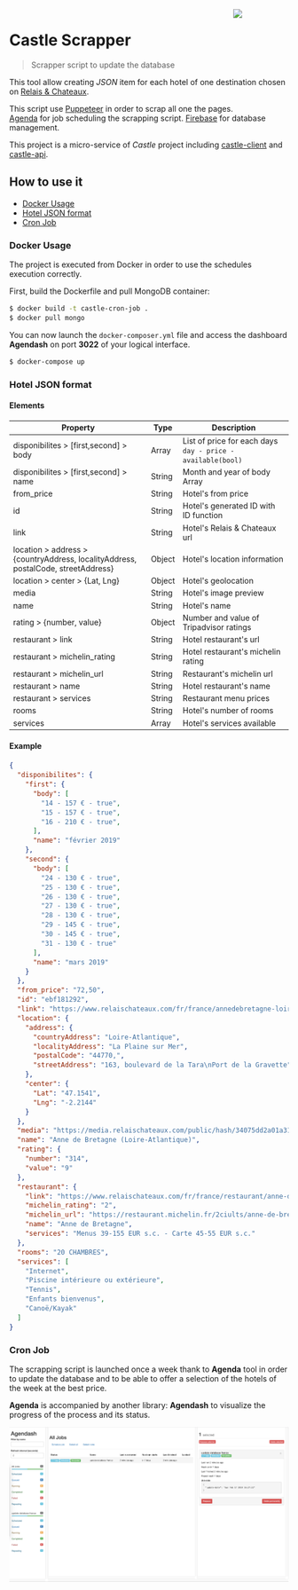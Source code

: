 <img src="https://emojipedia-us.s3.dualstack.us-west-1.amazonaws.com/thumbs/160/facebook/105/european-castle_1f3f0.png" align="right" width="100">

# Castle Scrapper
> Scrapper script to update the database

This tool allow creating _JSON_ item for each hotel of one destination chosen on [Relais & Chateaux](http://relaischateaux.com/).

This script use [Puppeteer](https://github.com/GoogleChrome/puppeteer) in order to scrap all one the pages.   
[Agenda](https://github.com/agenda/agenda) for job scheduling the scrapping script.
[Firebase](https://firebase.google.com/) for database management.

This project is a micro-service of _Castle_ project including [castle-client](https://github.com/quelhasu/castle-client) and [castle-api](https://github.com/quelhasu/castle-api).


## How to use it 
- [Docker Usage](#docker)
- [Hotel JSON format](#format)
- [Cron Job](#cron-job)

### <a id="docker"></a> Docker Usage

The project is executed from Docker in order to use the schedules execution correctly.

First, build the Dockerfile and pull MongoDB container:

```bash
$ docker build -t castle-cron-job .
$ docker pull mongo
```

You can now launch the `docker-composer.yml` file and access the dashboard **Agendash** on port **3022** of your logical interface.

```bash
$ docker-compose up
```

### <a id="format"></a> Hotel JSON format

#### Elements
| Property                                                                          	| Type          	| Description                                                 	|
|-----------------------------------------------------------------------------------	|---------------	|-------------------------------------------------------------	|
| disponibilites > [first,second] > body                                            	| Array<String> 	| List of price for each days `day - price - available(bool)` 	|
| disponibilites > [first,second] > name                                            	| String        	| Month and year of body Array                                	|
| from_price                                                                        	| String        	| Hotel's from price                                          	|
| id                                                                                	| String        	| Hotel's generated ID with ID function                       	|
| link                                                                              	| String        	| Hotel's Relais & Chateaux url                               	|
| location > address > {countryAddress, localityAddress, postalCode, streetAddress} 	| Object        	| Hotel's location information                                	|
| location > center > {Lat, Lng}                                                    	| Object        	| Hotel's geolocation                                         	|
| media                                                                             	| String        	| Hotel's image preview                                       	|
| name                                                                              	| String        	| Hotel's name                                                	|
| rating > {number, value}                                                          	| Object        	| Number and value of Tripadvisor ratings                     	|
| restaurant > link                                                                 	| String        	| Hotel restaurant's url                                      	|
| restaurant > michelin_rating                                                      	| String        	| Hotel restaurant's michelin rating                          	|
| restaurant > michelin_url                                                         	| String        	| Restaurant's michelin url                                   	|
| restaurant > name                                                                 	| String        	| Hotel restaurant's name                                     	|
| restaurant > services                                                             	| String        	| Restaurant menu prices                                      	|
| rooms                                                                             	| String        	| Hotel's number of rooms                                     	|
| services                                                                          	| Array<String> 	| Hotel's services available                                  	|

#### Example
```json
{
  "disponibilites": {
    "first": {
      "body": [
        "14 - 157 € - true",
        "15 - 157 € - true",
        "16 - 210 € - true",
      ],
      "name": "février 2019"
    },
    "second": {
      "body": [
        "24 - 130 € - true",
        "25 - 130 € - true",
        "26 - 130 € - true",
        "27 - 130 € - true",
        "28 - 130 € - true",
        "29 - 145 € - true",
        "30 - 145 € - true",
        "31 - 130 € - true"
      ],
      "name": "mars 2019"
    }
  },
  "from_price": "72,50",
  "id": "ebf181292",
  "link": "https://www.relaischateaux.com/fr/france/annedebretagne-loire-atlantique-la-plaine-sur-mer",
  "location": {
    "address": {
      "countryAddress": "Loire-Atlantique",
      "localityAddress": "La Plaine sur Mer",
      "postalCode": "44770,",
      "streetAddress": "163, boulevard de la Tara\nPort de la Gravette"
    },
    "center": {
      "Lat": "47.1541",
      "Lng": "-2.2144"
    }
  },
  "media": "https://media.relaischateaux.com/public/hash/34075dd2a01a31e71a79c5e8dd8fc16ac54fc5a8",
  "name": "Anne de Bretagne (Loire-Atlantique)",
  "rating": {
    "number": "314",
    "value": "9"
  },
  "restaurant": {
    "link": "https://www.relaischateaux.com/fr/france/restaurant/anne-de-bretagne-loire-atlantique-la-plaine-sur-mer",
    "michelin_rating": "2",
    "michelin_url": "https://restaurant.michelin.fr/2ciults/anne-de-bretagne-la-plaine-sur-mer",
    "name": "Anne de Bretagne",
    "services": "Menus 39-155 EUR s.c. - Carte 45-55 EUR s.c."
  },
  "rooms": "20 CHAMBRES",
  "services": [
    "Internet",
    "Piscine intérieure ou extérieure",
    "Tennis",
    "Enfants bienvenus",
    "Canoë/Kayak"
  ]
}
```

### <a id="cron-job"></a> Cron Job

The scrapping script is launched once a week thank to **Agenda** tool in order to update the database and to be able to offer a selection of the hotels of the week at the best price.

**Agenda** is accompanied by another library: **Agendash** to visualize the progress of the process and its status.

<img src="images/agendash-example.png"/>

